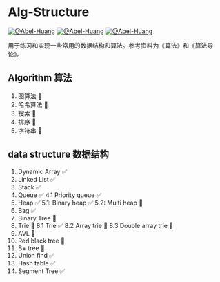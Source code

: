 # Alg-Structure
[![@Abel-Huang](https://img.shields.io/sonar/http/sonar.petalslink.com/org.ow2.petals%3Apetals-se-ase/coverage.svg)](https://github.com/Abel-Huang/common-collection)
[![@Abel-Huang](https://img.shields.io/packagist/l/doctrine/orm.svg)](https://github.com/Abel-Huang/common-collection)
[![@Abel-Huang](https://img.shields.io/uptimerobot/status/m778918918-3e92c097147760ee39d02d36.svg)](https://github.com/Abel-Huang/common-collection)


用于练习和实现一些常用的数据结构和算法。参考资料为《算法》和《算法导论》。
## Algorithm 算法
1. 图算法 :construction:
2. 哈希算法 :construction:
3. 搜索 :construction:
4. 排序 :construction:
5. 字符串 :construction:

## data structure 数据结构
1. Dynamic Array :white_check_mark:
2. Linked List :white_check_mark:
3. Stack :white_check_mark:
4. Queue :white_check_mark:
    4.1 Priority queue :white_check_mark:
5. Heap :white_check_mark:
    5.1: Binary heap :white_check_mark:
    5.2: Multi heap :construction:
6. Bag :white_check_mark:
7. Binary Tree :construction:
8. Trie :construction:
    8.1 Trie :white_check_mark:
    8.2 Array trie :construction:
    8.3 Double array trie :construction:
9. AVL :construction:
10. Red black tree :construction:
11. B+ tree :construction:
12. Union find :white_check_mark:
13. Hash table :white_check_mark:
14. Segment Tree :white_check_mark:

